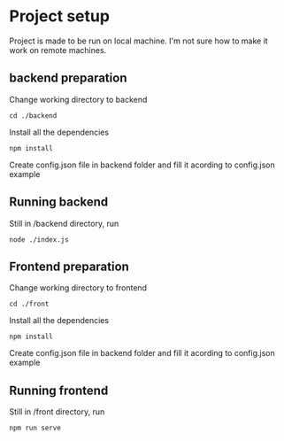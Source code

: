 # Project setup

Project is made to be run on local machine. I'm not sure how to make it work on remote machines.

## backend preparation

Change working directory to backend

```
cd ./backend
```

Install all the dependencies

```
npm install
```

Create config.json file in backend folder and fill it acording to config.json example

## Running backend

Still in /backend directory, run

```
node ./index.js

```

## Frontend preparation

Change working directory to frontend

```
cd ./front
```

Install all the dependencies

```
npm install
```

Create config.json file in backend folder and fill it acording to config.json example

## Running frontend

Still in /front directory, run

```
npm run serve
```

